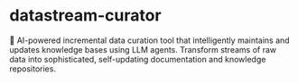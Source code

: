 # datastream-curator
🤖 AI-powered incremental data curation tool that intelligently maintains and updates knowledge bases using LLM agents. Transform streams of raw data into sophisticated, self-updating documentation and knowledge repositories.
